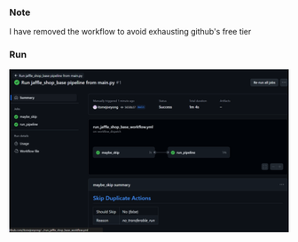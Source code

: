 ### Note
I have removed the workflow to avoid exhausting github's free tier

### Run
![github_actions_run](image.png)